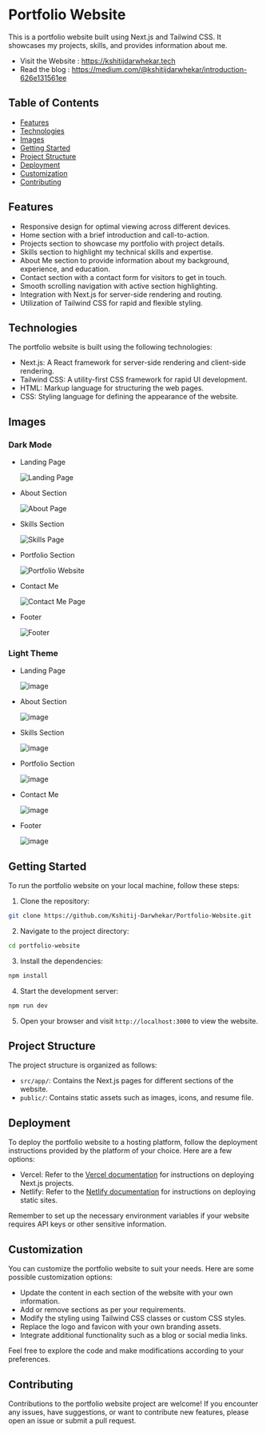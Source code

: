 # Portfolio Website

This is a portfolio website built using Next.js and Tailwind CSS. It showcases my projects, skills, and provides information about me.

- Visit the Website : https://kshitijdarwhekar.tech
- Read the blog : https://medium.com/@kshitijdarwhekar/introduction-626e131561ee 

## Table of Contents

- [Features](#features)
- [Technologies](#technologies)
- [Images](#images)
- [Getting Started](#getting-started)
- [Project Structure](#project-structure)
- [Deployment](#deployment)
- [Customization](#customization)
- [Contributing](#contributing)

## Features

- Responsive design for optimal viewing across different devices.
- Home section with a brief introduction and call-to-action.
- Projects section to showcase my portfolio with project details.
- Skills section to highlight my technical skills and expertise.
- About Me section to provide information about my background, experience, and education.
- Contact section with a contact form for visitors to get in touch.
- Smooth scrolling navigation with active section highlighting.
- Integration with Next.js for server-side rendering and routing.
- Utilization of Tailwind CSS for rapid and flexible styling.

## Technologies

The portfolio website is built using the following technologies:

- Next.js: A React framework for server-side rendering and client-side rendering.
- Tailwind CSS: A utility-first CSS framework for rapid UI development.
- HTML: Markup language for structuring the web pages.
- CSS: Styling language for defining the appearance of the website.

## Images

### Dark Mode

- Landing Page

  
  ![Landing Page](https://github.com/Kshitij-Darwhekar/Kshitij-Website/assets/54590658/6e76a09e-d4fe-4b35-a11e-aa2356e03063)


- About Section

  ![About Page](https://github.com/Kshitij-Darwhekar/Kshitij-Website/assets/54590658/87bfb04a-f60a-404a-b2df-83839b7e9c08)

  
- Skills Section

  ![Skills Page](https://github.com/Kshitij-Darwhekar/Kshitij-Website/assets/54590658/9370b934-72e2-490d-8e2e-5fb4ac548bae)
  
  
- Portfolio Section

  ![Portfolio Website](https://github.com/Kshitij-Darwhekar/Kshitij-Website/assets/54590658/9750040a-744b-40f0-bd5d-ccd802f8fd75)


- Contact Me

  ![Contact Me Page](https://github.com/Kshitij-Darwhekar/Kshitij-Website/assets/54590658/58577e3b-def7-4735-a166-5b25d802491d)

- Footer

  ![Footer](https://github.com/Kshitij-Darwhekar/Kshitij-Website/assets/54590658/e876487d-2145-4aa1-8fc6-f8463d634c3e)




### Light Theme

- Landing Page

    ![image](https://github.com/Kshitij-Darwhekar/Kshitij-Website/assets/54590658/187f4dcd-e8e8-45ee-85ab-d4b7eca1e937)


  
- About Section

   ![image](https://github.com/Kshitij-Darwhekar/Kshitij-Website/assets/54590658/363fd08e-b309-4c25-a188-8cf038dcc6d5)


  
- Skills Section

  ![image](https://github.com/Kshitij-Darwhekar/Kshitij-Website/assets/54590658/f8e40a8b-993d-45b9-96a8-994691b4595a)


- Portfolio Section

  ![image](https://github.com/Kshitij-Darwhekar/Kshitij-Website/assets/54590658/e7dceed5-03f8-4232-8f24-b430c084866d)



- Contact Me

  ![image](https://github.com/Kshitij-Darwhekar/Kshitij-Website/assets/54590658/debd8e6f-93f7-4f01-8964-b69e1e93e27b)

- Footer

  ![image](https://github.com/Kshitij-Darwhekar/Kshitij-Website/assets/54590658/cfde5915-e763-49f6-8d34-c24bae715aab)




## Getting Started

To run the portfolio website on your local machine, follow these steps:

1. Clone the repository:

```bash
git clone https://github.com/Kshitij-Darwhekar/Portfolio-Website.git
```

2. Navigate to the project directory:

```bash
cd portfolio-website
```

3. Install the dependencies:

```bash
npm install
```

4. Start the development server:

```bash
npm run dev
```

5. Open your browser and visit `http://localhost:3000` to view the website.

## Project Structure

The project structure is organized as follows:

- `src/app/`: Contains the Next.js pages for different sections of the website.
- `public/`: Contains static assets such as images, icons, and resume file.

## Deployment

To deploy the portfolio website to a hosting platform, follow the deployment instructions provided by the platform of your choice. Here are a few options:

- Vercel: Refer to the [Vercel documentation](https://vercel.com/docs) for instructions on deploying Next.js projects.
- Netlify: Refer to the [Netlify documentation](https://docs.netlify.com/) for instructions on deploying static sites.

Remember to set up the necessary environment variables if your website requires API keys or other sensitive information.

## Customization

You can customize the portfolio website to suit your needs. Here are some possible customization options:

- Update the content in each section of the website with your own information.
- Add or remove sections as per your requirements.
- Modify the styling using Tailwind CSS classes or custom CSS styles.
- Replace the logo and favicon with your own branding assets.
- Integrate additional functionality such as a blog or social media links.

Feel free to explore the code and make modifications according to your preferences.

## Contributing

Contributions to the portfolio website project are welcome! If you encounter any issues, have suggestions, or want to contribute new features, please open an issue or submit a pull request.
